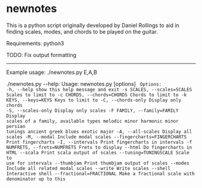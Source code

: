 # newnotes

This is a python script originally developed by Daniel Rollings to aid in finding scales, modes, and chords to be played on the guitar.

Requirements: python3

TODO:
Fix output formatting

------------------------------------------

Example usage: ./newnotes.py E,A,B

./newnotes.py --help:
Usage: newnotes.py [options]
<code>
Options:
  -h, --help            show this help message and exit
  -s SCALES, --scales=SCALES
                        Scales to limit to
  -c CHORDS, --chords=CHORDS
                        Chords to limit to
  -k KEYS, --keys=KEYS  Keys to limit to
  -C, --chords-only     Display only chords
  -S, --scales-only     Display only scales
  -F FAMILY, --family=FAMILY
                        Display scales of a family, available types melodic
                        minor harmonic minor persian tunings ancient greek
                        blues exotic major
  -A, --all-scales      Display all scales
  -M, --modal           Include modal scales
  --fingercharts=FINGERCHARTS
                        Print fingercharts
  -I, --intervals       Print fingercharts in intervals
  -f NUMFRETS, --frets=NUMFRETS
                        Frets to display
  --html                Do fingercharts in HTML
  --scala               Print scala output of scales
  --tuning=TUNINGSCALE  Scale to use for intervals
  --thumbjam            Print thumbjam output of scales
  --modes               Include all related modal scales
  --write               Write scales
  --shell               Interactive shell
  --fractional=FRACTIONAL
                        Make a fractional scale with denominator up to this
</code>
